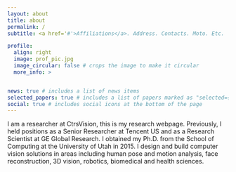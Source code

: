 ```yaml
---
layout: about
title: about
permalink: /
subtitle: <a href='#'>Affiliations</a>. Address. Contacts. Moto. Etc.

profile:
  align: right
  image: prof_pic.jpg
  image_circular: false # crops the image to make it circular
  more_info: >


news: true # includes a list of news items
selected_papers: true # includes a list of papers marked as "selected={true}"
social: true # includes social icons at the bottom of the page
---
```


I am a researcher at CtrsVision, this is my research webpage. Previously, I held positions as a Senior Researcher at Tencent US and as a Research Scientist at GE Global Research. I obtained my Ph.D. from the School of Computing at the University of Utah in 2015. I design and build computer vision solutions in areas including human pose and motion analysis, face reconstruction, 3D vision, robotics, biomedical and health sciences. 
